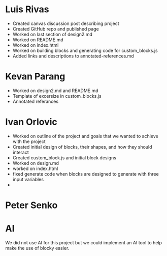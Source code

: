 # Luis Rivas
- Created canvas discussion post describing project
- Created GitHub repo and published page
- Worked on last section of design2.md
- Worked on README.md
- Worked on index.html
- Worked on building blocks and generating code for custom_blocks.js
- Added links and descriptions to annotated-references.md
# Kevan Parang
- Worked on design2.md and README.md
- Template of excersize in custom_blocks.js
- Annotated referances
# Ivan Orlovic
- Worked on outline of the project and goals that we wanted to achieve with the project
- Created initial design of blocks, their shapes, and how they should interact
- Created custom_block.js and initial block designs
- Worked on design.md
- worked on index.html
- fixed generate code when blocks are designed to generate with three input variables
- 
# Peter Senko

# AI
We did not use AI for this project but we could implement an AI tool to help make the use of blocky easier.
